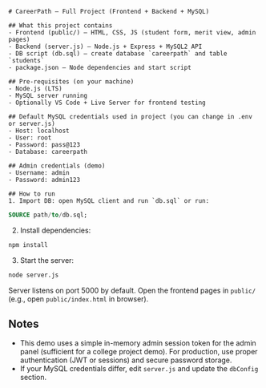     # CareerPath — Full Project (Frontend + Backend + MySQL)

    ## What this project contains
    - Frontend (public/) — HTML, CSS, JS (student form, merit view, admin pages)
    - Backend (server.js) — Node.js + Express + MySQL2 API
    - DB script (db.sql) — create database `careerpath` and table `students`
    - package.json — Node dependencies and start script

    ## Pre-requisites (on your machine)
    - Node.js (LTS)
    - MySQL server running
    - Optionally VS Code + Live Server for frontend testing

    ## Default MySQL credentials used in project (you can change in .env or server.js)
    - Host: localhost
    - User: root
    - Password: pass@123
    - Database: careerpath

    ## Admin credentials (demo)
    - Username: admin
    - Password: admin123

    ## How to run
    1. Import DB: open MySQL client and run `db.sql` or run:

   ```sql
   SOURCE path/to/db.sql;
   ```

2. Install dependencies:

```bash
npm install
```

3. Start the server:

```bash
node server.js
```

Server listens on port 5000 by default. Open the frontend pages in `public/` (e.g., open `public/index.html` in browser).

## Notes
- This demo uses a simple in-memory admin session token for the admin panel (sufficient for a college project demo). For production, use proper authentication (JWT or sessions) and secure password storage.
- If your MySQL credentials differ, edit `server.js` and update the `dbConfig` section.
